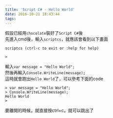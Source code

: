 ```yaml
---
title: 'Script C# - Hello World'
date: 2016-10-21 18:43:44
tags:
---
```


假設已經用`chocolate`裝好了`Script C#`後  
先進入cmd後，輸入`scriptcs`，就應該會看到以下畫面
```
scriptcs (ctrl-c to exit or :help for help)  

>
```
輸入`var message = "Hello World";`  
然後再輸入`Console.WriteLine(message);`  
這時就會跑出`Hello World`了，可以參考下面的code
```
> var message = "Hello World";
> Console.WriteLine(message);
Hello World
>
```

要離開的時候，就直接按ctrl+c，就可以跳出了